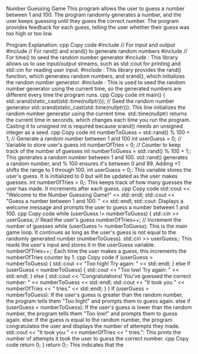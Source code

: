 Number Guessing Game
This program allows the user to guess a number between 1 and 100. The program randomly generates a number, and the user keeps guessing until they guess the correct number. The program provides feedback for each guess, telling the user whether their guess was too high or too low.

Program Explanation:
cpp
Copy code
#include <iostream>  // For input and output
#include <cstdlib>   // For rand() and srand() to generate random numbers
#include <ctime>     // For time() to seed the random number generator
#include <iostream>: This library allows us to use input/output streams, such as std::cout for printing and std::cin for reading user input.
#include <cstdlib>: This library provides the rand() function, which generates random numbers, and srand(), which initializes the random number generator.
#include <ctime>: This is used to seed the random number generator using the current time, so the generated numbers are different every time the program runs.
cpp
Copy code
int main() {
    std::srand(static_cast<unsigned int>(std::time(nullptr)));  // Seed the random number generator
std::srand(static_cast<unsigned int>(std::time(nullptr))): This line initializes the random number generator using the current time. std::time(nullptr) returns the current time in seconds, which changes each time you run the program. Casting it to unsigned int is required because srand() needs an unsigned integer as a seed.
cpp
Copy code
    int numberToGuess = std::rand() % 100 + 1;  // Generate a random number between 1 and 100
    int userGuess = 0;                          // Variable to store user's guess
    int numberOfTries = 0;                      // Counter to keep track of the number of guesses
int numberToGuess = std::rand() % 100 + 1;: This generates a random number between 1 and 100. std::rand() generates a random number, and % 100 ensures it's between 0 and 99. Adding +1 shifts the range to 1 through 100.
int userGuess = 0;: This variable stores the user's guess. It is initialized to 0 but will be updated as the user makes guesses.
int numberOfTries = 0;: This keeps track of how many guesses the user has made. It increments after each guess.
cpp
Copy code
    std::cout << "Welcome to the Number Guessing Game!" << std::endl;
    std::cout << "Guess a number between 1 and 100: " << std::endl;
std::cout: Displays a welcome message and prompts the user to guess a number between 1 and 100.
cpp
Copy code
    while (userGuess != numberToGuess) {
        std::cin >> userGuess;    // Read the user's guess
        numberOfTries++;          // Increment the number of guesses
while (userGuess != numberToGuess): This is the main game loop. It continues as long as the user's guess is not equal to the randomly generated number (numberToGuess).
std::cin >> userGuess;: This reads the user's input and stores it in the userGuess variable.
numberOfTries++;: Each time the user makes a guess, this increments the numberOfTries counter by 1.
cpp
Copy code
        if (userGuess > numberToGuess) {
            std::cout << "Too high! Try again: " << std::endl;
        } else if (userGuess < numberToGuess) {
            std::cout << "Too low! Try again: " << std::endl;
        } else {
            std::cout << "Congratulations! You've guessed the correct number: " 
                      << numberToGuess << std::endl;
            std::cout << "It took you " << numberOfTries << " tries." << std::endl;
        }
    }
if (userGuess > numberToGuess): If the user's guess is greater than the random number, the program tells them "Too high!" and prompts them to guess again.
else if (userGuess < numberToGuess): If the user's guess is lower than the random number, the program tells them "Too low!" and prompts them to guess again.
else: If the guess is equal to the random number, the program congratulates the user and displays the number of attempts they made.
std::cout << "It took you " << numberOfTries << " tries.": This prints the number of attempts it took the user to guess the correct number.
cpp
Copy code
    return 0;
}
return 0;: This indicates that the
